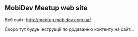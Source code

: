 ## MobiDev Meetup web site

Веб сайт: http://meetup.mobidev.com.ua/

Скоро тут будуь інструкції по додаванню контенту на сайт...
